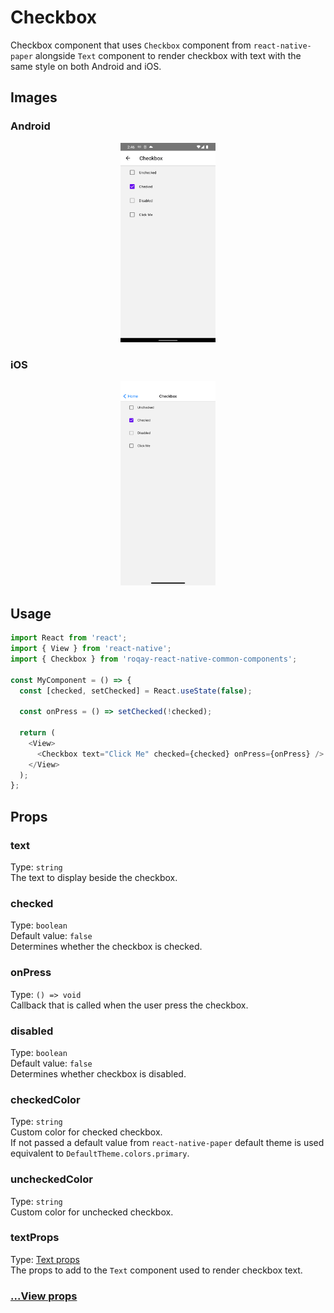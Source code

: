 # Checkbox

Checkbox component that uses `Checkbox` component from `react-native-paper` alongside `Text` component to render checkbox with text with the same style on both Android and iOS.

## Images

### Android

<p align="middle">
  <img src="/assets/images/android-checkbox.png" width="30%" alt="Android Checkbox">
</p>

### iOS

<p align="middle">
  <img src="/assets/images/ios-checkbox.png" width="30%" alt="iOS Checkbox">
</p>

## Usage

```js
import React from 'react';
import { View } from 'react-native';
import { Checkbox } from 'roqay-react-native-common-components';

const MyComponent = () => {
  const [checked, setChecked] = React.useState(false);

  const onPress = () => setChecked(!checked);

  return (
    <View>
      <Checkbox text="Click Me" checked={checked} onPress={onPress} />
    </View>
  );
};
```

## Props

### text

Type: `string`  
The text to display beside the checkbox.

### checked

Type: `boolean`  
Default value: `false`  
Determines whether the checkbox is checked.

### onPress

Type: `() => void`  
Callback that is called when the user press the checkbox.

### disabled

Type: `boolean`  
Default value: `false`  
Determines whether checkbox is disabled.

### checkedColor

Type: `string`  
Custom color for checked checkbox.  
If not passed a default value from `react-native-paper` default theme is used equivalent to `DefaultTheme.colors.primary`.

### uncheckedColor

Type: `string`  
Custom color for unchecked checkbox.

### textProps

Type: [Text props](Text.md#props)  
The props to add to the `Text` component used to render checkbox text.

### [...View props](https://reactnative.dev/docs/view#props)
